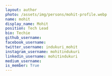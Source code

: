 ```yaml
---
layout: author
photo: /assets/img/persons/mohit-profile.webp
name: mohit
display_name: Mohit
position: Tech Lead 
bio: Techie
github_username: 
facebook_username: 
twitter_username: indukuri_mohit
instagram_username: mohitindukuri
linkedin_username: mohitindukuri
medium_username: 
is_member: True
---
```

